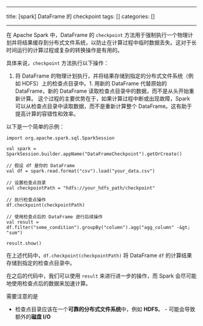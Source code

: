 
--- 
title:  [spark] DataFrame 的 checkpoint 
tags: []
categories: [] 

---
在 Apache Spark 中，DataFrame 的 `checkpoint` 方法用于强制执行一个物理计划并将结果缓存到分布式文件系统，以防止在计算过程中临时数据丢失。这对于长时间运行的计算过程或复杂的转换操作是有用的。

具体来说，`checkpoint` 方法执行以下操作：
1. 将 DataFrame 的物理计划执行，并将结果存储到指定的分布式文件系统（例如 HDFS）上的检查点目录中。1. 用新的 DataFrame 代替原始的 DataFrame，新的 DataFrame 读取检查点目录中的数据，而不是从头开始重新计算。
这个过程的主要优势在于，如果计算过程中断或出现故障，Spark 可以从检查点目录中读取数据，而不是重新计算整个 DataFrame。这有助于提高计算的容错性和效率。

以下是一个简单的示例：

```
import org.apache.spark.sql.SparkSession

val spark = SparkSession.builder.appName("DataFrameCheckpoint").getOrCreate()

// 假设 df 是你的 DataFrame
val df = spark.read.format("csv").load("your_data.csv")

// 设置检查点目录
val checkpointPath = "hdfs://your_hdfs_path/checkpoint"

// 执行检查点操作
df.checkpoint(checkpointPath)

// 使用检查点后的 DataFrame 进行后续操作
val result = df.filter("some_condition").groupBy("column").agg("agg_column" -&gt; "sum")

result.show()

```

在上述代码中，`df.checkpoint(checkpointPath)` 将 DataFrame `df` 的计算结果存储到指定的检查点目录中。

在之后的代码中，我们可以使用 `result` 来进行进一步的操作，而 Spark 会尽可能地使用检查点后的数据来加速计算。

需要注意的是
-  检查点目录应该在一个**可靠的分布式文件系统**中，例如 **HDFS**。 -  可能会导致额外的**磁盘 I/O** 